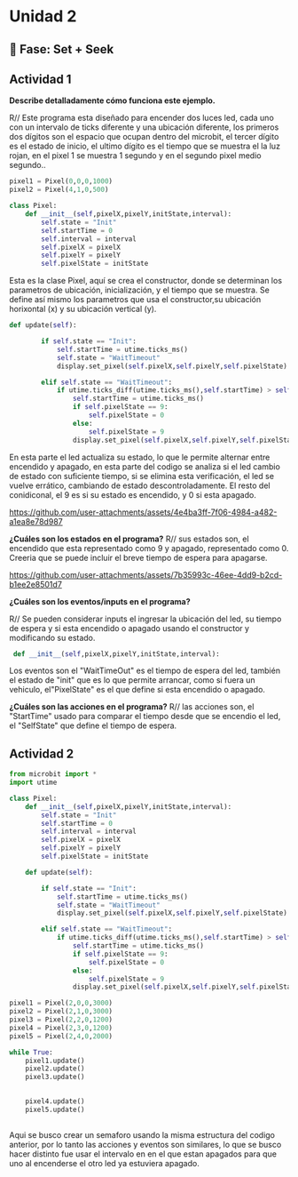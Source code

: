 # Unidad 2

## 🔎 Fase: Set + Seek

## Actividad 1
**Describe detalladamente cómo funciona este ejemplo.**

R// Este programa esta diseñado para encender dos luces led, cada uno con un intervalo de ticks diferente y una ubicación diferente, los primeros dos dígitos son el espacio que ocupan dentro del microbit, el tercer dígito es el estado de inicio, el ultimo dígito es el tiempo que se muestra el la luz rojan, en el pixel 1 se muestra 1 segundo y en el segundo pixel medio segundo..
```py
pixel1 = Pixel(0,0,0,1000)
pixel2 = Pixel(4,1,0,500)

```
```py
class Pixel:
    def __init__(self,pixelX,pixelY,initState,interval):
        self.state = "Init"
        self.startTime = 0
        self.interval = interval
        self.pixelX = pixelX
        self.pixelY = pixelY
        self.pixelState = initState
```

Esta es la clase Pixel, aquí se crea el constructor, donde se determinan los parametros de ubicación, inicialización, y el tiempo que se muestra. Se define así mismo los parametros que usa el constructor,su ubicación horixontal (x) y su ubicación vertical (y).

```py
def update(self):

        if self.state == "Init":
            self.startTime = utime.ticks_ms()
            self.state = "WaitTimeout"
            display.set_pixel(self.pixelX,self.pixelY,self.pixelState)

        elif self.state == "WaitTimeout":
            if utime.ticks_diff(utime.ticks_ms(),self.startTime) > self.interval:
                self.startTime = utime.ticks_ms()
                if self.pixelState == 9:
                    self.pixelState = 0
                else:
                    self.pixelState = 9
                display.set_pixel(self.pixelX,self.pixelY,self.pixelState)
```



En esta parte el led actualiza su estado, lo que le permite alternar entre encendido y apagado, en esta parte del codigo se analiza si el led cambio de estado con suficiente tiempo, si se elimina esta verificación, el led se vuelve errático, cambiando de estado descontroladamente. El resto del conidiconal, el 9 es si su estado es encendido, y 0 si esta apagado. 


https://github.com/user-attachments/assets/4e4ba3ff-7f06-4984-a482-a1ea8e78d987






**¿Cuáles son los estados en el programa?**
R// sus estados son, el encendido que esta representado como 9 y apagado, representado como 0. Creeria que se puede incluir el breve tiempo de espera para apagarse.



https://github.com/user-attachments/assets/7b35993c-46ee-4dd9-b2cd-b1ee2e8501d7



**¿Cuáles son los eventos/inputs en el programa?**

R// Se pueden considerar inputs el ingresar la ubicación del led, su tiempo de espera y si esta encendido o apagado usando el constructor y modificando su estado.
```py
 def __init__(self,pixelX,pixelY,initState,interval):
```

Los eventos son el "WaitTimeOut" es el tiempo de espera del led, también el estado de "init" que es lo que permite arrancar, como si fuera un vehiculo, el"PixelState" es el que define si esta encendido o apagado.

**¿Cuáles son las acciones en el programa?**
R// las acciones son, el "StartTime" usado para comparar el tiempo desde que se encendio el led, el "SelfState" que define el tiempo de espera.

## Actividad 2

```py
from microbit import *
import utime

class Pixel:
    def __init__(self,pixelX,pixelY,initState,interval):
        self.state = "Init"
        self.startTime = 0
        self.interval = interval
        self.pixelX = pixelX
        self.pixelY = pixelY
        self.pixelState = initState

    def update(self):

        if self.state == "Init":
            self.startTime = utime.ticks_ms()
            self.state = "WaitTimeout"
            display.set_pixel(self.pixelX,self.pixelY,self.pixelState)

        elif self.state == "WaitTimeout":
            if utime.ticks_diff(utime.ticks_ms(),self.startTime) > self.interval:
                self.startTime = utime.ticks_ms()
                if self.pixelState == 9:
                    self.pixelState = 0
                else:
                    self.pixelState = 9
                display.set_pixel(self.pixelX,self.pixelY,self.pixelState)

pixel1 = Pixel(2,0,0,3000)
pixel2 = Pixel(2,1,0,3000) 
pixel3 = Pixel(2,2,0,1200)
pixel4 = Pixel(2,3,0,1200) 
pixel5 = Pixel(2,4,0,2000) 

while True:
    pixel1.update()
    pixel2.update()
    pixel3.update()

    
    pixel4.update()
    pixel5.update()
   
```
Aqui se busco crear un semaforo usando la misma estructura del codigo anterior, por lo tanto las acciones y eventos son similares, lo que se busco hacer distinto fue usar el intervalo en en el que estan apagados para que uno al encenderse el otro led ya estuviera apagado.
